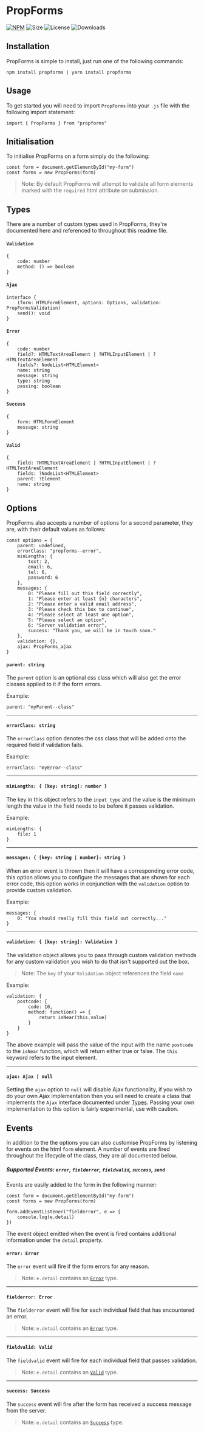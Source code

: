 # PropForms

[![NPM](https://img.shields.io/npm/v/propforms.svg)](https://www.npmjs.com/package/propforms) ![Size](https://img.shields.io/bundlephobia/minzip/propforms.svg) ![License](https://img.shields.io/npm/l/propforms.svg) ![Downloads](https://img.shields.io/npm/dw/propforms.svg)

## Installation

PropForms is simple to install, just run one of the following commands:

    npm install propforms | yarn install propforms
    
## Usage

To get started you will need to import `PropForms` into your `.js` file with the following import statement:

    import { PropForms } from "propforms"
    
## Initialisation

To initialise PropForms on a form simply do the following:

    const form = document.getElementById("my-form")
    const forms = new PropForms(form)
    
> Note: By default PropForms will attempt to validate all form elements marked with the `required` html attribute on submission.    

## Types

There are a number of custom types used in PropForms, they're documented here and referenced to throughout this readme file.

#### `Validation`

    {
        code: number
        method: () => boolean    
    }
    
#### `Ajax`

    interface {
        (form: HTMLFormElement, options: Options, validation: PropFormsValidation)
        send(): void   
    }
    
#### `Error`

    {
        code: number
        field?: HTMLTextAreaElement | ?HTMLInputElement | ?HTMLTextAreaElement
        fields?: NodeList<HTMLElement>
        name: string
        message: string
        type: string
        passing: boolean
    }
    
    
#### `Success`

    {
        form: HTMLFormElement
        message: string
    }
    
#### `Valid`

    {
        field: ?HTMLTextAreaElement | ?HTMLInputElement | ?HTMLTextAreaElement
        fields: ?NodeList<HTMLElement>
        parent: ?Element
        name: string
    }

## Options

PropForms also accepts a number of options for a second parameter, they are, with their default values as follows:

    const options = {
        parent: undefined,
        errorClass: "propforms--error",
        minLengths: {
            text: 2,
            email: 6,
            tel: 6,
            password: 6
        },
        messages: {
            0: "Please fill out this field correctly",
            1: "Please enter at least {n} characters",
            2: "Please enter a valid email address",
            3: "Please check this box to continue",
            4: "Please select at least one option",
            5: "Please select an option",
            6: "Server validation error",
            success: "Thank you, we will be in touch soon."
        },
        validation: {},
        ajax: PropForms_ajax
    }

#### `parent: string`

The `parent` option is an optional css class which will also get the error classes applied to it if the form errors. 

Example:

    parent: "myParent--class"

---

#### `errorClass: string`

The `errorClass` option denotes the css class that will be added onto the required field if validation fails.

Example:

    errorClass: "myError--class"

---

#### `minLengths: { [key: string]: number }`

The key in this object refers to the `input type` and the value is the minimum length the value in the field needs to be before it passes validation.

Example:

    minLengths: {
        file: 1
    }
 
---
 
#### `messages: { [key: string | number]: string }` 
 
When an error event is thrown then it will have a corresponding error code, this option allows you to configure the messages that are shown for each error code, this option works in conjunction with the `validation` option to provide custom validation.
 
Example:
 
    messages: {
        0: "You should really fill this field out correctly..."
    }
    
---
    
#### `validation: { [key: string]: Validation }`
 
The validation object allows you to pass through custom validation methods for any custom validation you wish to do that isn't supported out the box. 
 
> Note: The `key` of your `Validation` object references the field `name`
 
Example:
 
    validation: {
        postcode: {
            code: 10,
            method: function() => {
                return isNear(this.value)
            }
        }
    } 
    
The above example will pass the value of the input with the name `postcode` to the `isNear` function, which will return either true or false. The `this` keyword refers to the input element.

---

#### `ajax: Ajax | null`

Setting the `ajax` option to `null` will disable Ajax functionality, if you wish to do your own Ajax implementation then you will need to create a class that implements the `Ajax` interface documented under [Types](#types). Passing your own implementation to this option is fairly experimental, use with caution.

## Events

In addition to the the options you can also customise PropForms by listening for events on the html `form` element. A number of events are fired throughout the lifecycle of the class, they are all documented below.

##### Supported Events: `error`, `fielderror`, `fieldvalid`, `success`, `send`

Events are easily added to the form in the following manner:

    const form = document.getElementById("my-form")
    const forms = new PropForms(form)
    
    form.addEventListener("fielderror", e => {
        console.log(e.detail)
    })
    
The event object emitted when the event is fired contains additional information under the `detail` property.

#### `error: Error`

The `error` event will fire if the form errors for any reason.

> Note: `e.detail` contains an [`Error`](#types) type.

---

#### `fielderror: Error`

The `fielderror` event will fire for each individual field that has encountered an error.

> Note: `e.detail` contains an [`Error`](#types) type.

---

#### `fieldvalid: Valid`

The `fieldvalid` event will fire for each individual field that passes validation. 

> Note: `e.detail` contains an [`Valid`](#types) type.

---

#### `success: Success`

The `success` event will fire after the form has received a success message from the server.

> Note: `e.detail` contains an [`Success`](#types) type.